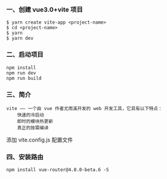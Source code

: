 ### 一、创建 vue3.0+vite 项目

```
$ yarn create vite-app <project-name>
$ cd <project-name>
$ yarn
$ yarn dev

```

### 二、启动项目

```
npm install
npm run dev
npm run build
```

### 三、简介

```
vite —— 一个由 vue 作者尤雨溪开发的 web 开发工具，它具有以下特点：
	快速的冷启动
	即时的模块热更新
	真正的按需编译
```

添加 vite.config.js 配置文件

### 四、安装路由
```
npm install vue-router@4.0.0-beta.6 -S
```
